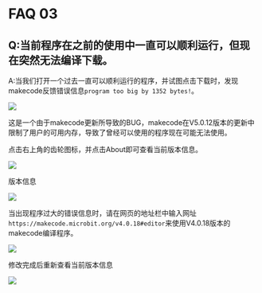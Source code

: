﻿# FAQ 03
## Q:当前程序在之前的使用中一直可以顺利运行，但现在突然无法编译下载。
A:当我们打开一个过去一直可以顺利运行的程序，并试图点击下载时，发现makecode反馈错误信息`program too big by 1352 bytes!`。

![](https://wiki-media-ef.oss-cn-hongkong.aliyuncs.com//images/FAQ-microbit-03-01.png)

这是一个由于makecode更新所导致的BUG，makecode在V5.0.12版本的更新中限制了用户的可用内存，导致了曾经可以使用的程序现在可能无法使用。

点击右上角的齿轮图标，并点击About即可查看当前版本信息。

![](https://wiki-media-ef.oss-cn-hongkong.aliyuncs.com/docs/microbit/faq/images/FAQ-microbit-03-02.png)

版本信息

![](https://wiki-media-ef.oss-cn-hongkong.aliyuncs.com/docs/microbit/faq/images/FAQ-microbit-03-03.png)

当出现程序过大的错误信息时，请在网页的地址栏中输入网址`https://makecode.microbit.org/v4.0.18#editor`来使用V4.0.18版本的makecode编译程序。

![](https://wiki-media-ef.oss-cn-hongkong.aliyuncs.com/docs/microbit/faq/images/FAQ-microbit-03-04.png)

修改完成后重新查看当前版本信息

![](https://wiki-media-ef.oss-cn-hongkong.aliyuncs.com/docs/microbit/faq/images/FAQ-microbit-03-05.png)










